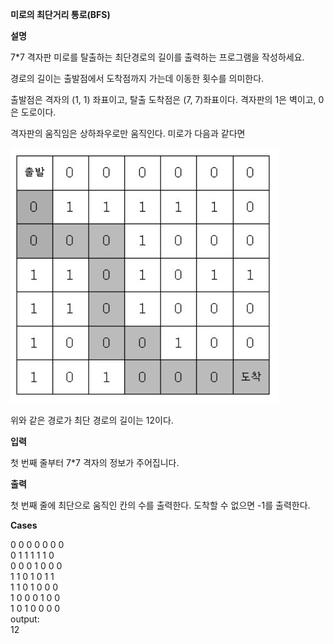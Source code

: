 **미로의 최단거리 통로(BFS)**

**설명**

7*7 격자판 미로를 탈출하는 최단경로의 길이를 출력하는 프로그램을 작성하세요.

경로의 길이는 출발점에서 도착점까지 가는데 이동한 횟수를 의미한다.

출발점은 격자의 (1, 1) 좌표이고, 탈출 도착점은 (7, 7)좌표이다. 격자판의 1은 벽이고, 0은 도로이다.

격자판의 움직임은 상하좌우로만 움직인다. 미로가 다음과 같다면

![img.png](img.png)

위와 같은 경로가 최단 경로의 길이는 12이다.

**입력**

첫 번째 줄부터 7*7 격자의 정보가 주어집니다.

**출력**

첫 번째 줄에 최단으로 움직인 칸의 수를 출력한다. 도착할 수 없으면 -1를 출력한다.

**Cases**

0 0 0 0 0 0 0<br>
0 1 1 1 1 1 0<br>
0 0 0 1 0 0 0<br>
1 1 0 1 0 1 1<br>
1 1 0 1 0 0 0<br>
1 0 0 0 1 0 0<br>
1 0 1 0 0 0 0<br>
output:<br>
12